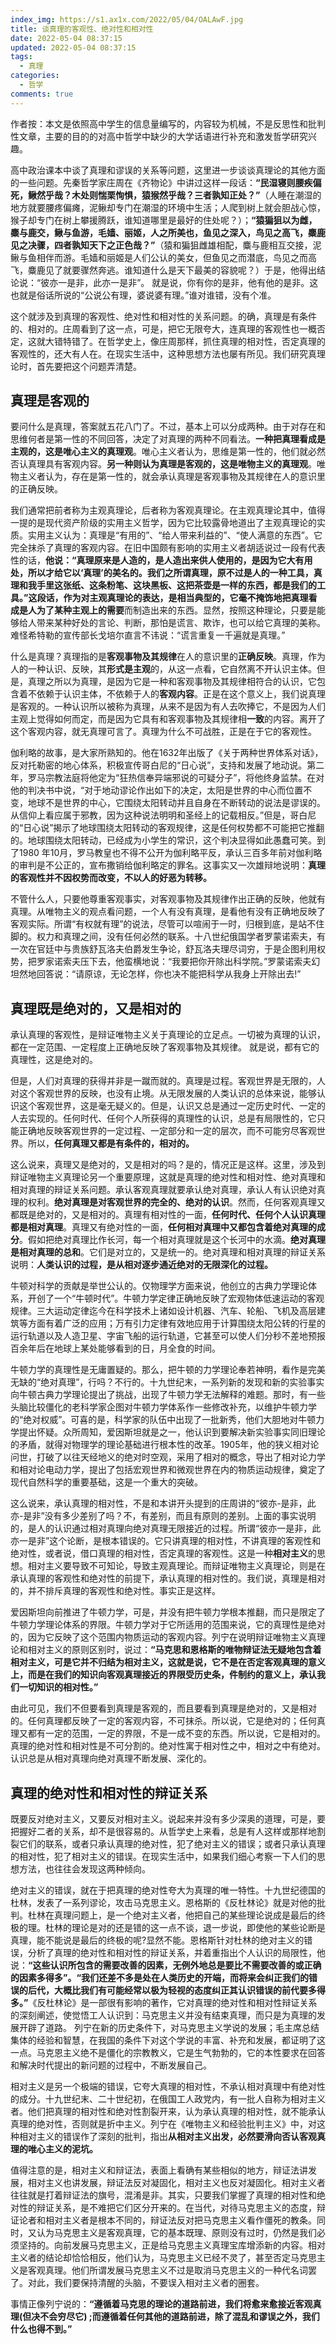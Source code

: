 ```yaml
---
index_img: https://s1.ax1x.com/2022/05/04/OALAwF.jpg
title: 谈真理的客观性、绝对性和相对性
date: 2022-05-04 08:37:15
updated: 2022-05-04 08:37:15
tags:
  - 真理
categories:
  - 哲学
comments: true
---
```

作者按：本文是依照高中学生的信息量编写的，内容较为机械，不是反思性和批判性文章，主要的目的的对高中哲学中缺少的大学话语进行补充和激发哲学研究兴趣。

高中政治课本中谈了真理和谬误的关系等问题，这里进一步谈谈真理论的其他方面的一些问题。先秦哲学家庄周在《齐物论》中讲过这样一段话：**“民湿寝则腰疾偏死，鳅然乎哉？木处则惴栗恂惧，猿猴然乎哉？三者孰知正处？”**（人睡在潮湿的地方就要腰疼偏瘫，泥鳅却专门在潮湿的环境中生活；人爬到树上就会胆战心惊，猴子却专门在树上攀援腾跃，谁知道哪里是最好的住处呢？）；**“猿猵狙以为雌，麋与鹿交，鳅与鱼游，毛嫱、丽姬，人之所美也，鱼见之深入，鸟见之高飞，麋鹿见之决骤，四者孰知天下之正色哉？”**（猿和猵狙雌雄相配，麋与鹿相互交接，泥鳅与鱼相伴而游。毛嫱和丽姬是人们公认的美女，但鱼见之而潜底，鸟见之而高飞，麋鹿见了就要骤然奔逃。谁知道什么是天下最美的容貌呢？）于是，他得出结论说：“彼亦一是非，此亦一是非”。 就是说，你有你的是非，他有他的是非。这也就是俗话所说的“公说公有理，婆说婆有理。”谁对谁错，没有个准。

这个就涉及到真理的客观性、绝对性和相对性的关系问题。的确，真理是有条件的、相对的。庄周看到了这一点，可是，把它无限夸大，连真理的客观性也一概否定，这就大错特错了。在哲学史上，像庄周那样，抓住真理的相对性，否定真理的客观性的，还大有人在。在现实生活中，这种思想方法也屡有所见。我们研究真理论时，首先要把这个问题弄清楚。

## **真理是客观的**

要问什么是真理，答案就五花八门了。不过，基本上可以分成两种。由于对存在和思维何者是第一性的不同回答，决定了对真理的两种不同看法。**一种把真理看成是主观的，这是唯心主义的真理观**。唯心主义者认为，思维是第一性的，他们就必然否认真理具有客观内容。**另一种则认为真理是客观的，这是唯物主义的真理观**。唯物主义者认为，存在是第一性的，就会承认真理是客观事物及其规律在人的意识里的正确反映。

我们通常把前者称为主观真理论，后者称为客观真理论。在主观真理论其中，值得一提的是现代资产阶级的实用主义哲学，因为它比较露骨地道出了主观真理论的实质。实用主义认为：真理是“有用的”、“给人带来利益的”、“使人满意的东西”。它完全抹杀了真理的客观内容。在旧中国颇有影响的实用主义者胡适说过一段有代表性的话，**他说：“真理原来是人造的，是人造出来供人使用的，是因为它大有用处，所以才给它以‘真理’的美名的。我们之所谓真理，原不过是人的一种工具，真理和我手里这张纸、这条粉笔、这块黑板、这把茶壶是一样的东西，都是我们的工具。”**这段话，作为对主观真理论的表达，是相当典型的，它毫不掩饰地把真理看成是人为了某种**主观上的需要**而制造出来的东西。显然，按照这种理论，只要是能够给人带来某种好处的言论、判断，那怕是谎言、欺诈，也可以给它真理的美称。难怪希特勒的宣传部长戈培尔直言不讳说：“谎言重复一千遍就是真理。”

什么是真理？真理指的是**客观事物及其规律**在人的意识里的**正确反映**。真理，作为人的一种认识、反映，其**形式是主观**的，从这一点看，它自然离不开认识主体。但是，真理之所以为真理，是因为它是一种和客观事物及其规律相符合的认识，它包含着不依赖于认识主体，不依赖于人的**客观内容**。正是在这个意义上，我们说真理是客观的。一种认识所以被称为真理，从来不是因为有人去吹捧它，不是因为人们主观上觉得如何而定，而是因为它具有和客观事物及其规律相**一致**的内容。离开了这个客观内容，就无真理可言了。真理为什么不可战胜，正是在于它的客观性。

伽利略的故事，是大家所熟知的。他在1632年出版了《关于两种世界体系对话》，反对托勒密的地心体系，积极宣传哥白尼的“日心说”，支持和发展了地动说。第二年，罗马宗教法庭将他定为“狂热信奉异端邪说的可疑分子”，将他终身监禁。在对他的判决书中说，“对于地动谬论作出如下的决定，太阳是世界的中心而位置不变，地球不是世界的中心，它围绕太阳转动并且自身在不断转动的说法是谬误的。从信仰上看应属于邪教，因为这种说法明明和圣经上的记载相反。”但是，哥白尼的“日心说”揭示了地球围绕太阳转动的客观规律，这是任何权势都不可能把它推翻的。地球围绕太阳转动，已经成为小学生的常识，这个判决显得如此愚蠢可笑。到了1980 年10月，罗马教皇也不得不公开为伽利略平反，承认三百多年前对伽利略的审判是不公正的，宣布撒销给伽利略定的罪名。这事实又一次雄辩地说明：**真理的客观性并不因权势而改变，不以人的好恶为转移。**

不管什么人，只要他尊重客观事实，对客观事物及其规律作出正确的反映，他就有真理。从唯物主义的观点看问题，一个人有没有真理，是看他有没有正确地反映了客观实际。所谓“有权就有理”的说法，尽管可以喧闹于一时，归根到底，是站不住脚的。权力和真理之间，没有任何必然的联系。十八世纪俄国学者罗蒙诺索夫，有一次在官廷中与贵族舒瓦洛夫伯爵发生争论，舒瓦洛夫理尽词穷，于是企图利用权势，把罗家诺索夫压下去，他蛮横地说：“我要把你开除出科学院。”罗蒙诺索夫幻坦然地回答说：“请原谅，无论怎样，你也决不能把科学从我身上开除出去!”

## **真理既是绝对的，又是相对的**

承认真理的客观性，是辩证唯物主义关于真理论的立足点。一切被为真理的认识，都在一定范围、一定程度上正确地反映了客观事物及其规律。 就是说，都有它的真理性，这是绝对的。

但是，人们对真理的获得并非是一蹴而就的。真理是过程。客观世界是无限的，人对这个客观世界的反映，也没有止境。从无限发展的人类认识的总体来说，能够认识这个客观世界，这是毫无疑义的。但是，认识又总是通过一定历史时代、一定的人去实现的。任何时代、任何个人所获得的真理性的认识，总是有局限性的，它只能正确地反映客观世界的一定过程、一定部分和一定的层次，而不可能穷尽客观世界。所以，**任何真理又都是有条件的，相对的。**

这么说来，真理又是绝对的，又是相对的吗？是的，情况正是这样。这里，涉及到辩证唯物主义真理论另一个重要原理，这就是真理的绝对性和相对性、绝对真理和相对真理的辩证关系问题。承认客观真理就要承认绝对真理，承认人有认识绝对真理的权利。**绝对真理是对客观世界的完全的、绝对的认识**。然而，任何客观真理又都既是绝对的，又是相对的。真理有相对性的一面，**任何时代、任何个人认识真理都是相对真理**。真理又有绝对性的一面，**任何相对真理中又都包含着绝对真理的成分**。假如把绝对真理比作长河，每一个相对真理就是这个长河中的水滴。**绝对真理是相对真理的总和**。它们是对立的，又是统一的。绝对真理和相对真理的辩证关系说明：**人类认识的过程，是从相对逐步通近绝对的无限深化的过程。**

牛顿对科学的贡献是举世公认的。仅物理学方面来说，他创立的古典力学理论体系，开创了一个“牛顿时代”。牛顿力学定律正确地反映了宏观物体低速运动的客观规律。三大运动定律迄今在科学技术上诸如设计机器、汽车、轮船、飞机及高层建筑等方面有着广泛的应用；万有引力定律有效地应用于计算围绕太阳公转的行星的运行轨道以及人造卫星、字宙飞船的运行轨道，它甚至可以使人们分秒不差地预报百余年后在地球上某处能够看到的日，月全食的时间。

牛顿力学的真理性是无庸置疑的。那么，把牛顿的力学理论奉若神明，看作是完美无缺的“绝对真理”，行吗？不行的。十九世纪末，一系列新的发现和新的实验事实向牛顿古典力学理论提出了挑战，出现了牛顿力学无法解释的难题。那时，有一些头脑比较僵化的老科学家企图对牛顿力学体系作一些修改补充，以维护牛顿力学的“绝对权威”。可喜的是，科学家的队伍中出现了一批新秀，他们大胆地对牛顿力学提出怀疑。众所周知，爱因斯坦就是之一，他认识到要解决新实验事实同旧理论的矛盾，就得对物理学的理论基础进行根本性的改革。1905年，他的狭义相对论问世，打破了以往天经地义的绝对时空观，采用了相对的概念，导出了相对论力学和相对论电动力学，提出了包括宏观世界和微观世界在内的物质运动规律，奠定了现代自然科学的重要基础，这是一个重大的突破。

这么说来，承认真理的相对性，不是和本讲开头提到的庄周讲的“彼亦-是非，此亦-是非”没有多少差别了吗？不，有差别，而且有原则的差别。上面的事实说明的，是人的认识通过相对真理向绝对真理无限接近的过程。所谓“彼亦一是非，此亦一是非”这个论断，是根本错误的。它只讲真理的相对性，不讲真理的客观性和绝对性，或者说，借口真理的相对性，否定真理的客观性。这是一种**相对主义**的思想。相对主义要导致不可知论，导致主观真理论。而辩证唯物主义真理论，则是在承认真理的客观性和绝对性的前提下，承认真理的相对性的。我们说，真理是相对的，并不排斥真理的客观性和绝对性。事实正是这样。

爱因斯坦向前推进了牛顿力学，可是，并没有把牛顿力学根本推翻，而只是限定了牛顿力学理论体系的界限。牛顿力学对于它所适用的范围来说，它的真理性是绝对的，因为它反映了这个范围内物质运动的客观内容。列宁在说明辩证唯物主义真理论和相对主义的原则区别时，说过：**“马克思和恩格斯的唯物辩证法无疑地包含着相对主义，可是它并不归结为相对主义，这就是说，它不是在否定客观真理的意义上，而是在我们的知识向客观真理接近的界限受历史条，件制约的意义上，承认我们一切知识的相对性。”**

由此可见，我们不但要看到真理是客观的，而且要看到真理是绝对的，又是相对的。任何真理都反映了一定的客观内容，不可抹杀。所以说，它是绝对的；任何真理又都有一定的范围，一定的界限，不是一成不变的东西。所以说，它是相对的。真理的绝对性和相对性是不可分割的。绝对性寓于相对性之中，相对之中有绝对。认识总是从相对真理向绝对真理不断发展、深化的。

## **真理的绝对性和相对性的辩证关系**

既要反对绝对主义，又要反对相对主义。说起来并没有多少深奥的道理，可是，要把握好二者的关系，却不是很容易的。从哲学史上来看，总是有人这样或那样地割裂它们的联系，或者只承认真理的绝对性，犯了绝对主义的错误；或者只承认真理的相对性，犯了相对主义的错误。在现实生活中，如果我们细心考察一下人们的思想方法，也往往会发现这两种倾向。

绝对主义的错误，就在于把真理的绝对性夸大为真理的唯一特性。十九世纪德国的杜林，发表了一系列谬论，攻击马克思主义。恩格斯的《反杜林论》就是对他的批判。杜林在真理问题上，是一个绝对主义者，他把自己的某些理论说成是最后的终极的理。杜林的理论是对的还是错的这一点不谈，退一步说，即使他的某些论断是真理，能不能说是最后的终极的呢?显然不能。恩格斯针对杜林的绝对主义的错误，分析了真理的绝对性和相对性的辩证关系，并着重指出个人认识的局限性，他说：**“这些认识所包含的需要改善的因素，无例外地总是要比不需要改善的或正确的因素多得多”。“我们还差不多是处在人类历史的开端，而将来会纠正我们的错误的后代，大概比我们有可能经常以极为轻视的态度纠正其认识错误的前代要多得多。”**《反杜林论》是一部很有影响的著作，它对真理的绝对性和相对性辩证关系的深刻阐述，使觉悟工人认识到：马克思主义并没有结束真理，而只是为真理的发展开辟了道路。
列宁在新的历史条件下，对马克思主义学说的发展；毛主席总结集体的经验和智慧，在我国的条件下对这个学说的丰富、补充和发展，都证明了这一点。马克恩主义绝不是僵化的宗教教义，它是生气勃勃的，它的本性要求在回答和解决时代提出的新问题的过程中，不断发展自己。

相对主义是另一个极端的错误，它夸大真理的相对性，不承认相对真理中有绝对性的成分。十九世纪末、二十世纪初，在俄国工人政党内，有一批人自称为相对主义者。他们把真理的相对性和绝对性割裂开来，认为承认真理的相对性，就不能承认真理的绝对性，否则就是折中主义。列宁在《唯物主义和经验批判主义》中，对这种相对主义的错误作了深刻的批判，指出**从相对主义出发，必然要滑向否认客观真理的唯心主义的泥坑。**

值得注意的是，相对主义和辩证法，表面上看确有某些相似的地方，辩证法讲发展，相对主义也讲发展，辩证法反对凝固化，相对主义也反对凝固化。相对主义者往往就是打着辩证法的旗号，混淆是非。其实，只要我们掌握了真理的相对性和绝对性的辩证关系，是不难把它们区分开来的。在当代，对待马克思主义的态度，辩证论者和相对主义者是根本不同的，辩证法反对把马克思主义看作僵死的教条。同时，又认为马克思主义是客观真理，它的基本既理、原则没有过时，仍然是我们必须坚持的。向前发展马克思主义，正是给马克思主义真理宝库增添新的内容。相对主义者的结论却恰恰相反，他们认为，马克思主义已经不灵了，甚至否定马克思主义是客观真理。他们所谓发展马克思主义不过是取消马克思主义的一种代名词罢了。对此，我们要保持清醒的头脑，不要误入相对主义者的圈套。

事情正像列宁说的：**“遵循着马克思的理论的道路前进，我们将愈来愈接近客观真理(但决不会穷尽它) ;而遵循着任何其他的道路前进，除了混乱和谬误之外，我们什么也得不到。”**